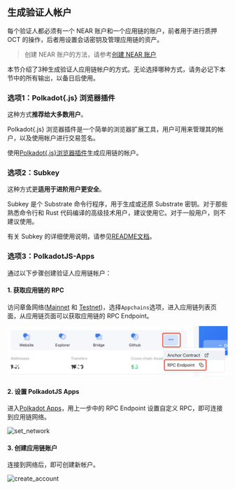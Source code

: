 ## 生成验证人帐户

每个验证人都必须有一个 NEAR 账户和一个应用链的账户，前者用于进行质押 OCT 的操作，后者用设置会话密钥及管理应用链的资产。

> 创建 NEAR 账户的方法，请参考[创建 NEAR 账户](https://docs.near.org/zh-CN/concepts/basics/accounts/creating-accounts)

本节介绍了3种生成验证人应用链帐户的方式。无论选择哪种方式，请务必记下本节中的所有输出，以备日后使用。

### 选项1：Polkadot{.js} 浏览器插件

这种方式**推荐给大多数用户**。

Polkadot{.js} 浏览器插件是一个简单的浏览器扩展工具，用户可用来管理其的帐户，以及使用帐户进行交易签名。

使用[Polkadot{.js}浏览器插件](https://wiki.polkadot.network/docs/en/learn-account-generation#polkadotjs-browser-plugin)生成应用链的帐户。

### 选项2：Subkey

这种方式更**适用于进阶用户更安全**。

Subkey 是个 Substrate 命令行程序，用于生成或还原 Substrate 密钥。对于那些熟悉命令行和 Rust 代码编译的高级技术用户，建议使用它。对于一般用户，则不建议使用。

有关 Subkey 的详细使用说明，请参见[README文档](https://github.com/paritytech/substrate/tree/master/bin/utils/subkey)。

### 选项3：PolkadotJS-Apps

通过以下步骤创建验证人应用链帐户：

#### 1. 获取应用链的 RPC

访问章鱼网络([Mainnet](https://mainnet.oct.network) 和 [Testnet](https://testnet.oct.network))，选择`Appchains`选项，进入应用链列表页面，从应用链页面可以获取应用链的 RPC Endpoint。

![appchain_rpc](../../images/maintain/appchain_rpc.jpg)

#### 2. 设置 PolkadotJS Apps

进入[Polkadot Apps](https://polkadot.js.org/apps/#/explorer)，用上一步中的 RPC Endpoint 设置自定义 RPC，即可连接到应用链网络。

![set_network](../../images/maintain/set_network.jpg)

#### 3. 创建应用链账户

连接到网络后，即可创建新帐户。

![create_account](../../images/maintain/create_account.jpg)